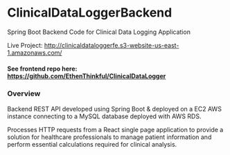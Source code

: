 # ClinicalDataLoggerBackend
Spring Boot Backend Code for Clinical Data Logging Application

Live Project: http://clinicaldataloggerfe.s3-website-us-east-1.amazonaws.com/
#### See frontend repo here: https://github.com/EthenThinkful/ClinicalDataLogger

### Overview
Backend REST API developed using Spring Boot & deployed on a EC2 AWS instance connecting to a MySQL database deployed with AWS RDS.

Processes HTTP requests from a React single page application to provide a solution for healthcare professionals to manage patient information and perform essential calculations required for clinical analysis.
